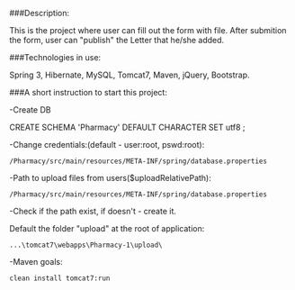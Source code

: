 ###Description:

This is the project where user can fill out the form with file. After submition the form, user can "publish" the Letter that he/she added.

###Technologies in use: 

Spring 3, Hibernate, MySQL, Tomcat7, Maven, jQuery, Bootstrap.

###A short instruction to start this project:

-Create DB

CREATE SCHEMA 'Pharmacy' DEFAULT CHARACTER SET utf8 ;

-Change credentials:(default - user:root, pswd:root):

	/Pharmacy/src/main/resources/META-INF/spring/database.properties

-Path to upload files from users($uploadRelativePath):

	/Pharmacy/src/main/resources/META-INF/spring/database.properties

-Check if the path exist, if doesn't - create it.

Default the folder "upload" at the root of application:

	...\tomcat7\webapps\Pharmacy-1\upload\

-Maven goals: 

	clean install tomcat7:run
